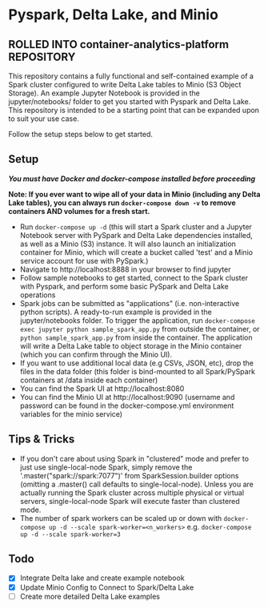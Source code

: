 # Pyspark, Delta Lake, and Minio

## **ROLLED INTO container-analytics-platform REPOSITORY**

This repository contains a fully functional and self-contained example of a Spark cluster configured to write Delta Lake tables to Minio (S3 Object Storage).
An example Jupyter Notebook is provided in the jupyter/notebooks/ folder to get you started with Pyspark and Delta Lake.
This repository is intended to be a starting point that can be expanded upon to suit your use case.

Follow the setup steps below to get started.

## Setup

***You must have Docker and docker-compose installed before proceeding***

**Note: If you ever want to wipe all of your data in Minio (including any Delta Lake tables), you can always run `docker-compose down -v` to remove containers AND volumes for a fresh start.**

- Run `docker-compose up -d` (this will start a Spark cluster and a Jupyter Notebook server with PySpark and Delta Lake dependencies installed, as well as a Minio (S3) instance. It will also launch an initialization container for Minio, which will create a bucket called 'test' and a Minio service account for use with PySpark.)
- Navigate to http://localhost:8888 in your browser to find jupyter
- Follow sample notebooks to get started, connect to the Spark cluster with Pyspark, and perform some basic PySpark and Delta Lake operations
- Spark jobs can be submitted as "applications" (i.e. non-interactive python scripts). A ready-to-run example is provided in the jupyter/notebooks folder. To trigger the application, run `docker-compose exec jupyter python sample_spark_app.py` from outside the container, or `python sample_spark_app.py` from inside the container. The application will write a Delta Lake table to object storage in the Minio container (which you can confirm through the Minio UI).
- If you want to use additional local data (e.g CSVs, JSON, etc), drop the files in the data folder (this folder is bind-mounted to all Spark/PySpark containers at /data inside each container)
- You can find the Spark UI at http://localhost:8080
- You can find the Minio UI at http://localhost:9090 (username and password can be found in the docker-compose.yml environment variables for the minio service)

## Tips & Tricks

- If you don't care about using Spark in "clustered" mode and prefer to just use single-local-node Spark, simply remove the '.master("spark://spark:7077")' from SparkSession.builder options (omitting a .master() call defaults to single-local-node).  Unless you are actually running the Spark cluster across multiple physical or virtual servers, single-local-node Spark will execute faster than clustered mode.
- The number of spark workers can be scaled up or down with `docker-compose up -d --scale spark-worker=<n_workers>` e.g. `docker-compose up -d --scale spark-worker=3`

## Todo

- [x] Integrate Delta lake and create example notebook
- [x] Update Minio Config to Connect to Spark/Delta Lake
- [ ] Create more detailed Delta Lake examples
